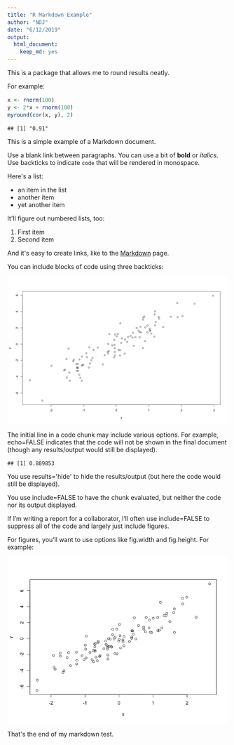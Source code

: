 ```yaml
---
title: "R Markdown Example"
author: "NDJ"
date: "6/12/2019"
output: 
  html_document: 
    keep_md: yes
---
```




This is a package that allows me to round results neatly.



For example:


```r
x <- rnorm(100)
y <- 2*x + rnorm(100)
myround(cor(x, y), 2)
```

```
## [1] "0.91"
```

This is a simple example of a Markdown document.

Use a blank link between paragraphs.
You can use a bit of **bold** or _italics_. Use backticks to indicate
`code` that will be rendered in monospace.

Here's a list:

- an item in the list
- another item
- yet another item

It'll figure out numbered lists, too:

1. First item
2. Second item

And it's easy to create links, like to
the [Markdown](https://daringfireball.net/projects/markdown/)
page.

You can include blocks of code using three backticks:

![](Figs/simulate_data-1.png)<!-- -->

The initial line in a code chunk may include various options. For example, echo=FALSE indicates that the code will not be shown in the final document (though any results/output would still be displayed).


```
## [1] 0.889853
```

You use results='hide' to hide the results/output (but here the code would still be displayed).



You use include=FALSE to have the chunk evaluated, but neither the code nor its output displayed.



If I’m writing a report for a collaborator, I’ll often use include=FALSE to suppress all of the code and largely just include figures.

For figures, you’ll want to use options like fig.width and fig.height. For example:

![](Figs/scatterplot-1.png)<!-- -->

That's the end of my markdown test.


